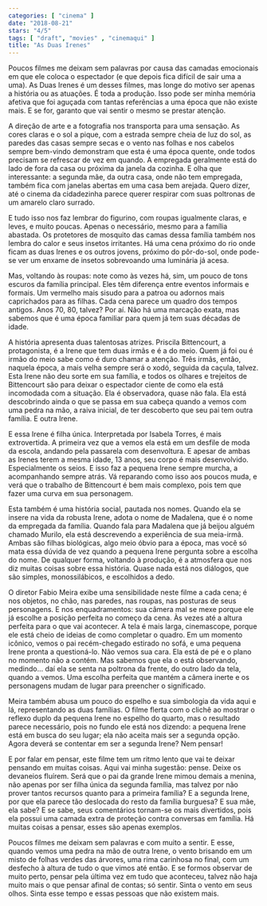 ```yaml
---
categories: [ "cinema" ]
date: "2018-08-21"
stars: "4/5"
tags: [ "draft", "movies" , "cinemaqui" ]
title: "As Duas Irenes"
---
```

Poucos filmes me deixam sem palavras por causa das camadas emocionais
em que ele coloca o espectador (e que depois fica difícil de sair uma a
uma). As Duas Irenes é um desses filmes, mas longe do motivo ser apenas
a história ou as atuações. É toda a produção. Isso pode ser minha
memória afetiva que foi aguçada com tantas referências a uma época
que não existe mais. E se for, garanto que vai sentir o mesmo se prestar
atenção.

A direção de arte e a fotografia nos transporta para uma sensação. As
cores claras e o sol a pique, com a estrada sempre cheia de luz do sol,
as paredes das casas sempre secas e o vento nas folhas e nos cabelos
sempre bem-vindo demonstram que esta é uma época quente, onde todos
precisam se refrescar de vez em quando. A empregada geralmente está
do lado de fora da casa ou próxima da janela da cozinha. E olha que
interessante: a segunda mãe, da outra casa, onde não tem empregada,
também fica com janelas abertas em uma casa bem arejada. Quero dizer,
até o cinema da cidadezinha parece querer respirar com suas poltronas
de um amarelo claro surrado.

E tudo isso nos faz lembrar do figurino, com roupas igualmente claras,
e leves, e muito poucas. Apenas o necessário, mesmo para a família
abastada. Os protetores de mosquito das camas dessa família também nos
lembra do calor e seus insetos irritantes. Há uma cena próximo do rio
onde ficam as duas Irenes e os outros jovens, próximo do pôr-do-sol,
onde pode-se ver um enxame de insetos sobrevoando uma luminária já
acesa.

Mas, voltando às roupas: note como às vezes há, sim, um pouco de
tons escuros da família principal. Eles têm diferença entre eventos
informais e formais. Um vermelho mais sisudo para a patroa ou adornos
mais caprichados para as filhas. Cada cena parece um quadro dos tempos
antigos. Anos 70, 80, talvez? Por aí. Não há uma marcação exata,
mas sabemos que é uma época familiar para quem já tem suas décadas
de idade.

A história apresenta duas talentosas atrizes. Priscila Bittencourt, a
protagonista, é a Irene que tem duas irmãs e é a do meio. Quem já foi
ou é irmão do meio sabe como é duro chamar a atenção. Três irmãs,
então, naquela época, a mais velha sempre será o xodó, seguida da
caçula, talvez. Esta Irene não deu sorte em sua família, e todos os
olhares e trejeitos de Bittencourt são para deixar o espectador ciente
de como ela está incomodada com a situação. Ela é observadora,
quase não fala. Ela está descobrindo ainda o que se passa em sua
cabeça quando a vemos com uma pedra na mão, a raiva inicial, de ter
descoberto que seu pai tem outra família. E outra Irene.

E essa Irene é filha única. Interpretada por Isabela Torres, é
mais extrovertida. A primeira vez que a vemos ela está em um desfile
de moda da escola, andando pela passarela com desenvoltura. E apesar
de ambas as Irenes terem a mesma idade, 13 anos, seu corpo é mais
desenvolvido. Especialmente os seios. E isso faz a pequena Irene sempre
murcha, a acompanhando sempre atrás. Vá reparando como isso aos poucos
muda, e verá que o trabalho de Bittencourt é bem mais complexo, pois
tem que fazer uma curva em sua personagem.

Esta também é uma história social, pautada nos nomes. Quando ela
se insere na vida da robusta Irene, adota o nome de Madalena, que é o
nome da empregada da família. Quando fala para Madalena que já beijou
alguém chamado Murilo, ela está descrevendo a experiência de sua
meia-irmã. Ambas são filhas biológicas, algo meio óbvio para a época,
mas você só mata essa dúvida de vez quando a pequena Irene pergunta
sobre a escolha do nome. De qualquer forma, voltando à produção, é a
atmosfera que nos diz muitas coisas sobre essa história. Quase nada está
nos diálogos, que são simples, monossilábicos, e escolhidos a dedo.

O diretor Fabio Meira exibe uma sensibilidade neste filme a cada cena;
é nos objetos, no chão, nas paredes, nas roupas, nas posturas de seus
personagens. E nos enquadramentos: sua câmera mal se mexe porque ele já
escolhe a posição perfeita no começo da cena. Às vezes até a altura
perfeita para o que vai acontecer. A tela é mais larga, cinemascope,
porque ele está cheio de ideias de como completar o quadro. Em um momento
icônico, vemos o pai recém-chegado estirado no sofá, e uma pequena
Irene pronta a questioná-lo. Não vemos sua cara. Ela está de pé e o
plano no momento não a contém. Mas sabemos que ela o está observando,
medindo... daí ela se senta na poltrona da frente, do outro lado da tela,
quando a vemos. Uma escolha perfeita que mantém a câmera inerte e os
personagens mudam de lugar para preencher o significado.

Meira também abusa um pouco do espelho e sua simbologia da vida aqui
e lá, representando as duas famílias. O filme flerta com o clichê
ao mostrar o reflexo duplo da pequena Irene no espelho do quarto, mas
o resultado parece necessário, pois no fundo ele está nos dizendo:
a pequena Irene está em busca do seu lugar; ela não aceita mais ser a
segunda opção. Agora deverá se contentar em ser a segunda Irene? Nem
pensar!

E por falar em pensar, este filme tem um ritmo lento que vai te deixar
pensando em muitas coisas. Aqui vai minha sugestão: pense. Deixe os
devaneios fluírem. Será que o pai da grande Irene mimou demais a menina,
não apenas por ser filha única da segunda família, mas talvez por não
prover tantos recursos quanto para a primeira família? E a segunda Irene,
por que ela parece tão deslocada do resto da família burguesa? E sua
mãe, ela sabe? E se sabe, seus comentários tornam-se os mais divertidos,
pois ela possui uma camada extra de proteção contra conversas em
família. Há muitas coisas a pensar, esses são apenas exemplos.

Poucos filmes me deixam sem palavras e com muito a sentir. E esse, quando
vemos uma pedra na mão de outra Irene, o vento brisando em um misto de
folhas verdes das árvores, uma rima carinhosa no final, com um desfecho
à altura de tudo o que vimos até então. E se formos observar de muito
perto, pensar pela última vez em tudo que aconteceu, talvez não haja
muito mais o que pensar afinal de contas; só sentir. Sinta o vento em
seus olhos. Sinta esse tempo e essas pessoas que não existem mais.
